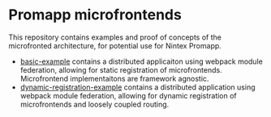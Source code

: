 # Promapp microfrontends

This repository contains examples and proof of concepts of the microfronted architecture, for potential use for Nintex Promapp.

- [basic-example](/basic-example/) contains a distributed applicaiton using webpack module federation, allowing for static registration of microfrontends. Microfrontend implementaitons are framework agnostic.
- [dynamic-registration-example](/dynamic-registration-example/) contains a distributed application using webpack module federation, allowing for dynamic registration of microfrontends and loosely coupled routing.
